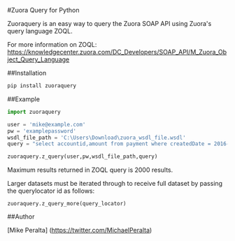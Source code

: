 #Zuora Query for Python

Zuoraquery is an easy way to query the Zuora SOAP API using Zuora's query language ZOQL.

For more information on ZOQL: https://knowledgecenter.zuora.com/DC_Developers/SOAP_API/M_Zuora_Object_Query_Language

##Installation
```python
pip install zuoraquery
```

##Example
```python
import zuoraquery

user = 'mike@example.com'
pw = 'examplepassword'
wsdl_file_path = 'C:\Users\Download\zuora_wsdl_file.wsdl'
query = "select accountid,amount from payment where createdDate = 2016-06-01T00:00:00"

zuoraquery.z_query(user,pw,wsdl_file_path,query)
```

Maximum results returned in ZOQL query is 2000 results.

Larger datasets must be iterated through to receive full dataset by passing the querylocator id as follows:

```
zuoraquery.z_query_more(query_locator)
```

##Author

[Mike Peralta] (https://twitter.com/MichaelPeralta) 
